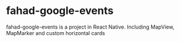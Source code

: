 # fahad-google-events
fahad-google-events is a project in React Native. Including MapView, MapMarker and custom horizontal cards
